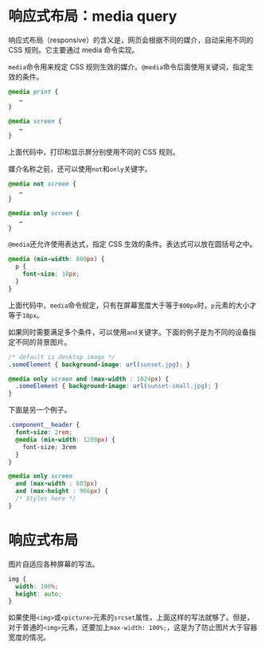 # 响应式布局：media query

响应式布局（responsive）的含义是，网页会根据不同的媒介，自动采用不同的 CSS 规则。它主要通过 media 命令实现。

`media`命令用来规定 CSS 规则生效的媒介。`@media`命令后面使用关键词，指定生效的条件。

```css
@media print {
   …
}

@media screen {
   …
}
```

上面代码中，打印和显示屏分别使用不同的 CSS 规则。

媒介名称之前，还可以使用`not`和`only`关键字。

```css
@media not screen {
   …
}

@media only screen {
   …
}
```

`@media`还允许使用表达式，指定 CSS 生效的条件。表达式可以放在圆括号之中。

```css
@media (min-width: 800px) {
  p {
    font-size: 18px;
  }
}
```

上面代码中，`media`命令规定，只有在屏幕宽度大于等于`800px`时，`p`元素的大小才等于`18px`。

如果同时需要满足多个条件，可以使用`and`关键字。下面的例子是为不同的设备指定不同的背景图片。

```css
/* default is desktop image */
.someElement { background-image: url(sunset.jpg); }

@media only screen and (max-width : 1024px) {
  .someElement { background-image: url(sunset-small.jpg); }
}
```

下面是另一个例子。

```css
.component__header {
  font-size: 2rem;
  @media (min-width: 1200px) {
    font-size: 3rem
  }
}

@media only screen
  and (max-width : 603px)
  and (max-height : 966px) {
  /* Styles here */
}
```
# 响应式布局

图片自适应各种屏幕的写法。

```css
img {
  width: 100%;
  height: auto;
}
```

如果使用`<img>`或`<picture>`元素的`srcset`属性，上面这样的写法就够了。但是，对于普通的`<img>`元素，还要加上`max-width: 100%;`，这是为了防止图片大于容器宽度的情况。